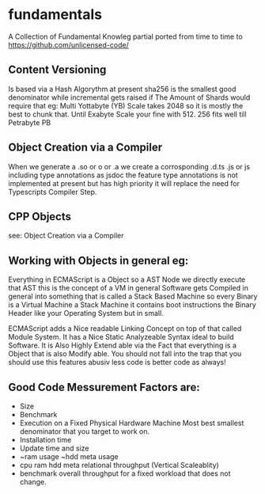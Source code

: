 # fundamentals
A Collection of Fundamental Knowleg partial ported from time to time to https://github.com/unlicensed-code/

## Content Versioning
Is based via a Hash Algorythm at present sha256 is the smallest good denominator while incremental gets raised if
The Amount of Shards would require that eg: Multi Yottabyte (YB) Scale takes 2048 so it is mostly the best to chunk that. Until Exabyte Scale your fine with 512. 256 fits well till Petrabyte PB

## Object Creation via a Compiler
When we generate a .so or o or .a we create a corrosponding .d.ts .js or js including type annotations as jsdoc
the feature type annotations is not implemented at present but has high priority it will replace the need for Typescripts Compiler Step.

## CPP Objects
see: Object Creation via a Compiler

## Working with Objects in general eg:
Everything in ECMAScript is a Object so a AST Node we directly execute that AST this is the concept of a VM in general Software gets Compiled
in general into something that is called a Stack Based Machine so every Binary is a Virtual Machine a Stack Machine it contains boot instructions
the Binary Header like your Operating System but in small.

ECMAScript adds a Nice readable Linking Concept on top of that called Module System. It has a Nice Static Analyzeable Syntax ideal to build Software.
It is Also Highly Extend able via the Fact that everything is a Object that is also Modify able. You should not fall into the trap that you
should use this features abusiv less code is better code as always!

## Good Code Messurement Factors are:
- Size
- Benchmark
 - Execution on a Fixed Physical Hardware Machine Most best smallest denominator that you target to work on.
 - Installation time
 - Update time and size
 - ~ram usage ~hdd meta usage
 - cpu ram hdd meta relational throughput (Vertical Scaleablity)
 - benchmark overall throughput for a fixed workload that does not change.
 
